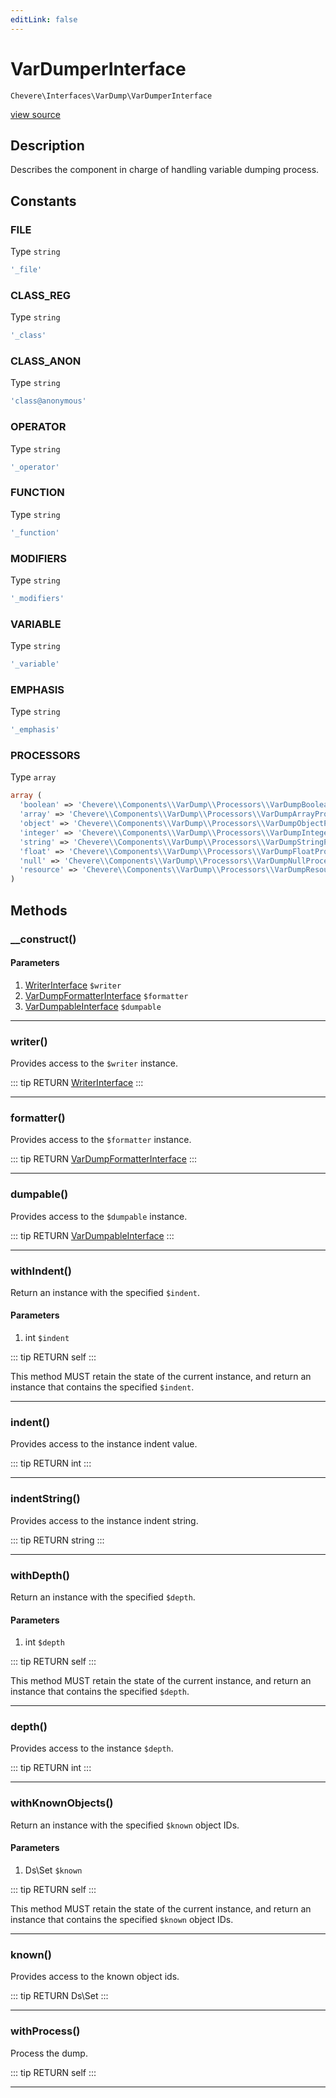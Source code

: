```yaml
---
editLink: false
---
```


# VarDumperInterface

`Chevere\Interfaces\VarDump\VarDumperInterface`

[view source](https://github.com/chevere/chevere/blob/master/VarDump/VarDumperInterface.php)

## Description

Describes the component in charge of handling variable dumping process.

## Constants

### FILE

Type `string`

```php
'_file'
```

### CLASS_REG

Type `string`

```php
'_class'
```

### CLASS_ANON

Type `string`

```php
'class@anonymous'
```

### OPERATOR

Type `string`

```php
'_operator'
```

### FUNCTION

Type `string`

```php
'_function'
```

### MODIFIERS

Type `string`

```php
'_modifiers'
```

### VARIABLE

Type `string`

```php
'_variable'
```

### EMPHASIS

Type `string`

```php
'_emphasis'
```

### PROCESSORS

Type `array`

```php
array (
  'boolean' => 'Chevere\\Components\\VarDump\\Processors\\VarDumpBooleanProcessor',
  'array' => 'Chevere\\Components\\VarDump\\Processors\\VarDumpArrayProcessor',
  'object' => 'Chevere\\Components\\VarDump\\Processors\\VarDumpObjectProcessor',
  'integer' => 'Chevere\\Components\\VarDump\\Processors\\VarDumpIntegerProcessor',
  'string' => 'Chevere\\Components\\VarDump\\Processors\\VarDumpStringProcessor',
  'float' => 'Chevere\\Components\\VarDump\\Processors\\VarDumpFloatProcessor',
  'null' => 'Chevere\\Components\\VarDump\\Processors\\VarDumpNullProcessor',
  'resource' => 'Chevere\\Components\\VarDump\\Processors\\VarDumpResourceProcessor',
)
```

## Methods

### __construct()

#### Parameters

1. [WriterInterface](../Writer/WriterInterface.md) `$writer`
2. [VarDumpFormatterInterface](./VarDumpFormatterInterface.md) `$formatter`
3. [VarDumpableInterface](./VarDumpableInterface.md) `$dumpable`

---

### writer()

Provides access to the `$writer` instance.

::: tip RETURN
[WriterInterface](../Writer/WriterInterface.md)
:::

---

### formatter()

Provides access to the `$formatter` instance.

::: tip RETURN
[VarDumpFormatterInterface](./VarDumpFormatterInterface.md)
:::

---

### dumpable()

Provides access to the `$dumpable` instance.

::: tip RETURN
[VarDumpableInterface](./VarDumpableInterface.md)
:::

---

### withIndent()

Return an instance with the specified `$indent`.

#### Parameters

1. int `$indent`

::: tip RETURN
self
:::

This method MUST retain the state of the current instance, and return
an instance that contains the specified `$indent`.

---

### indent()

Provides access to the instance indent value.

::: tip RETURN
int
:::

---

### indentString()

Provides access to the instance indent string.

::: tip RETURN
string
:::

---

### withDepth()

Return an instance with the specified `$depth`.

#### Parameters

1. int `$depth`

::: tip RETURN
self
:::

This method MUST retain the state of the current instance, and return
an instance that contains the specified `$depth`.

---

### depth()

Provides access to the instance `$depth`.

::: tip RETURN
int
:::

---

### withKnownObjects()

Return an instance with the specified `$known` object IDs.

#### Parameters

1. Ds\Set `$known`

::: tip RETURN
self
:::

This method MUST retain the state of the current instance, and return
an instance that contains the specified `$known` object IDs.

---

### known()

Provides access to the known object ids.

::: tip RETURN
Ds\Set
:::

---

### withProcess()

Process the dump.

::: tip RETURN
self
:::

---
